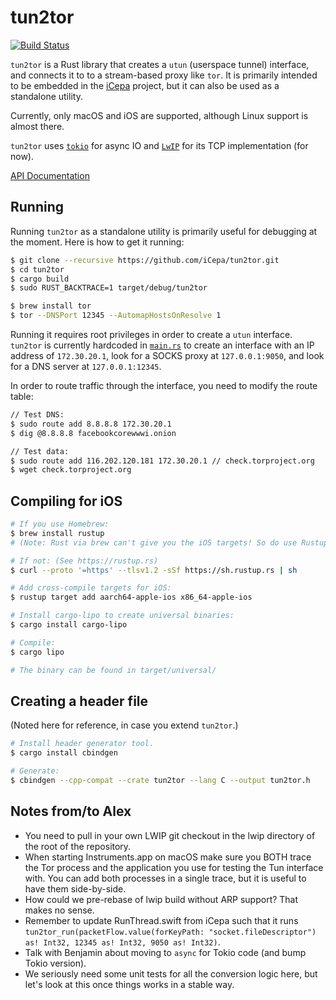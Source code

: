 # tun2tor

[![Build Status](https://travis-ci.org/iCepa/tun2tor.svg?branch=master)](https://travis-ci.org/iCepa/tun2tor)

`tun2tor` is a Rust library that creates a `utun` (userspace tunnel) interface, and connects it to to a stream-based proxy like `tor`. It is primarily intended to be embedded in the [iCepa](https://github.com/iCepa/iCepa) project, but it can also be used as a standalone utility.

Currently, only macOS and iOS are supported, although Linux support is almost there.

`tun2tor` uses [`tokio`](https://github.com/tokio-rs/tokio) for async IO and [`LwIP`](http://savannah.nongnu.org/projects/lwip/) for its TCP implementation (for now).

[API Documentation](https://conradev.github.io/tun2tor)

## Running

Running `tun2tor` as a standalone utility is primarily useful for debugging at the moment. Here is how to get it running:

```bash
$ git clone --recursive https://github.com/iCepa/tun2tor.git
$ cd tun2tor
$ cargo build
$ sudo RUST_BACKTRACE=1 target/debug/tun2tor
```

```bash
$ brew install tor
$ tor --DNSPort 12345 --AutomapHostsOnResolve 1
```

Running it requires root privileges in order to create a `utun` interface. `tun2tor` is currently hardcoded in [`main.rs`](https://github.com/iCepa/tun2tor/blob/master/src/main.rs) to create an interface with an IP address of `172.30.20.1`, look for a SOCKS proxy at `127.0.0.1:9050`, and look for a DNS server at `127.0.0.1:12345`.

In order to route traffic through the interface, you need to modify the route table:

```bash
// Test DNS:
$ sudo route add 8.8.8.8 172.30.20.1
$ dig @8.8.8.8 facebookcorewwwi.onion

// Test data:
$ sudo route add 116.202.120.181 172.30.20.1 // check.torproject.org
$ wget check.torproject.org
```


## Compiling for iOS

```bash
# If you use Homebrew:
$ brew install rustup
# (Note: Rust via brew can't give you the iOS targets! So do use Rustup!)

# If not: (See https://rustup.rs)
$ curl --proto '=https' --tlsv1.2 -sSf https://sh.rustup.rs | sh

# Add cross-compile targets for iOS:
$ rustup target add aarch64-apple-ios x86_64-apple-ios

# Install cargo-lipo to create universal binaries:
$ cargo install cargo-lipo

# Compile:
$ cargo lipo

# The binary can be found in target/universal/
```

## Creating a header file

(Noted here for reference, in case you extend `tun2tor`.)

```bash
# Install header generator tool.
$ cargo install cbindgen

# Generate:
$ cbindgen --cpp-compat --crate tun2tor --lang C --output tun2tor.h
```

## Notes from/to Alex

- You need to pull in your own LWIP git checkout in the lwip directory of the root of the repository.
- When starting Instruments.app on macOS make sure you BOTH trace the Tor
  process and the application you use for testing the Tun interface with. You
  can add both processes in a single trace, but it is useful to have them
  side-by-side.
- How could we pre-rebase of lwip build without ARP support? That makes no sense.
- Remember to update RunThread.swift from iCepa such that it runs `tun2tor_run(packetFlow.value(forKeyPath: "socket.fileDescriptor") as! Int32, 12345 as! Int32, 9050 as! Int32)`.
- Talk with Benjamin about moving to `async` for Tokio code (and bump Tokio version).
- We seriously need some unit tests for all the conversion logic here, but let's look at this once things works in a stable way.
